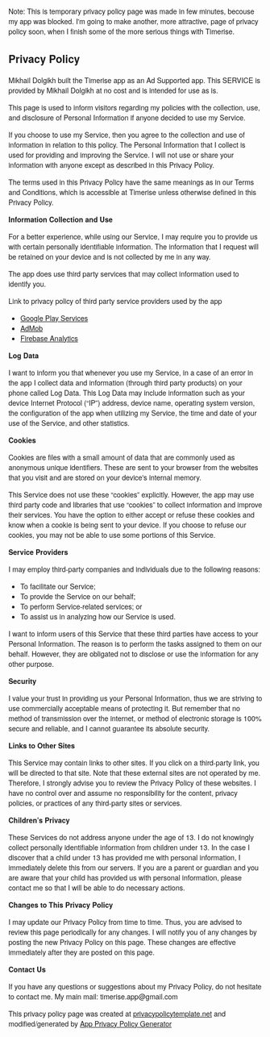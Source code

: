 Note: This is temporary privacy policy page was made in few minutes, becouse my app was blocked. I'm going to make another, more attractive, page of privacy policy soon, when I finish some of the more serious things with Timerise.

<html>
<head>
  <meta charset='utf-8'>
  <meta name='viewport' content='width=device-width'>
  <title>Privacy Policy</title>
  <style> body { font-family: 'Helvetica Neue', Helvetica, Arial, sans-serif; padding:1em; } </style>
</head>
<body>
<h2>Privacy Policy</h2> <p> Mikhail Dolgikh built the Timerise app as an Ad Supported app. This SERVICE is provided by Mikhail Dolgikh at no cost and is intended for use as is.
                  </p> <p>This page is used to inform visitors regarding my policies with the collection, use, and
                    disclosure of Personal Information if anyone decided to use my Service.
                  </p> <p>If you choose to use my Service, then you agree to the collection and use of information in relation
                    to this policy. The Personal Information that I collect is used for providing and improving the
                    Service. I will not use or share your information with anyone except as described
                    in this Privacy Policy.
                  </p> <p>The terms used in this Privacy Policy have the same meanings as in our Terms and Conditions, which is accessible
                    at Timerise unless otherwise defined in this Privacy Policy.
                  </p> <p><strong>Information Collection and Use</strong></p> <p>For a better experience, while using our Service, I may require you to provide us with certain
                    personally identifiable information. The information that I request will be retained on your device and is not collected by me in any way.
                  </p> <p>The app does use third party services that may collect information used to identify you.</p> <div><p>Link to privacy policy of third party service providers used by the app</p> <ul><li><a href="https://www.google.com/policies/privacy/" target="_blank">Google Play Services</a></li> <li><a href="https://support.google.com/admob/answer/6128543?hl=en" target="_blank">AdMob</a></li> <li><a href="https://firebase.google.com/policies/analytics" target="_blank">Firebase Analytics</a></li> <!----> <!----> <!----> <!----></ul></div> <p><strong>Log Data</strong></p> <p> I want to inform you that whenever you use my Service, in a case of an
                    error in the app I collect data and information (through third party products) on your phone
                    called Log Data. This Log Data may include information such as your device Internet Protocol (“IP”) address,
                    device name, operating system version, the configuration of the app when utilizing my Service,
                    the time and date of your use of the Service, and other statistics.
                  </p> <p><strong>Cookies</strong></p> <p>Cookies are files with a small amount of data that are commonly used as anonymous unique identifiers. These
                    are sent to your browser from the websites that you visit and are stored on your device's internal memory.
                  </p> <p>This Service does not use these “cookies” explicitly. However, the app may use third party code and libraries
                    that use “cookies” to collect information and improve their services. You have the option to either
                    accept or refuse these cookies and know when a cookie is being sent to your device. If you choose to
                    refuse our cookies, you may not be able to use some portions of this Service.
                  </p> <p><strong>Service Providers</strong></p> <p> I may employ third-party companies and individuals due to the following reasons:</p> <ul><li>To facilitate our Service;</li> <li>To provide the Service on our behalf;</li> <li>To perform Service-related services; or</li> <li>To assist us in analyzing how our Service is used.</li></ul> <p> I want to inform users of this Service that these third parties have access to your
                    Personal Information. The reason is to perform the tasks assigned to them on our behalf. However, they
                    are obligated not to disclose or use the information for any other purpose.
                  </p> <p><strong>Security</strong></p> <p> I value your trust in providing us your Personal Information, thus we are striving
                    to use commercially acceptable means of protecting it. But remember that no method of transmission over
                    the internet, or method of electronic storage is 100% secure and reliable, and I cannot guarantee
                    its absolute security.
                  </p> <p><strong>Links to Other Sites</strong></p> <p>This Service may contain links to other sites. If you click on a third-party link, you will be directed
                    to that site. Note that these external sites are not operated by me. Therefore, I strongly
                    advise you to review the Privacy Policy of these websites. I have no control over
                    and assume no responsibility for the content, privacy policies, or practices of any third-party sites
                    or services.
                  </p> <p><strong>Children’s Privacy</strong></p> <p>These Services do not address anyone under the age of 13. I do not knowingly collect
                    personally identifiable information from children under 13. In the case I discover that a child
                    under 13 has provided me with personal information, I immediately delete this from
                    our servers. If you are a parent or guardian and you are aware that your child has provided us with personal
                    information, please contact me so that I will be able to do necessary actions.
                  </p> <p><strong>Changes to This Privacy Policy</strong></p> <p> I may update our Privacy Policy from time to time. Thus, you are advised to review
                    this page periodically for any changes. I will notify you of any changes by posting
                    the new Privacy Policy on this page. These changes are effective immediately after they are posted on
                    this page.
                  </p> <p><strong>Contact Us</strong></p> <p>If you have any questions or suggestions about my Privacy Policy, do not hesitate to contact
                    me. My main mail: timerise.app@gmail.com
                  </p> <p>This privacy policy page was created at <a href="https://privacypolicytemplate.net" target="_blank">privacypolicytemplate.net</a>                    and modified/generated by <a href="https://app-privacy-policy-generator.firebaseapp.com/" target="_blank">App Privacy Policy Generator</a></p>
</body>
</html>
  
